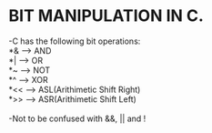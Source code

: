 # BIT MANIPULATION IN C.
-C has the following bit operations:<br>
	*&     -->     AND<br>
	*|     -->     OR<br>
	*~ --> NOT<br>
	*^ --> XOR<br>
	*<< --> ASL(Arithimetic Shift Right)<br>
	*>> --> ASR(Arithimetic Shift Left)<br>
<br>
-Not to be confused with &&, || and !
